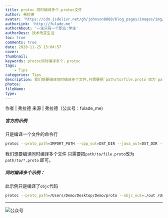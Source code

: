 ```yaml
---
title: protoc 同时编译多个.protoc文件
author: 弗拉德
avatar: 'https://cdn.jsdelivr.net/gh/johnson8888/blog_pages/images/img/avatar.jpg'
authorLink: 'http://fulade.me'
authorAbout: '一生只有一个职业:学生'
authorDesc: 技术改变生活
toc: true
comments: true
date: 2020-11-25 15:04:57
cover:
thumbnail:
keywords: protoc同时编译多个，protoc
tags: 
    - Tips
categories: Tips
description: 我们想要编译同时编译多个文件,只需要把`path/to/file.proto`改为`path/to/*.proto` 即可
photos:
fileName:
type:
---
```


作者 | 弗拉德
来源 | 弗拉德（公众号：fulade_me)

##### 官方的示例
只是编译一个文件的命令行
``` bash
protoc --proto_path=IMPORT_PATH --cpp_out=DST_DIR --java_out=DST_DIR --python_out=DST_DIR --go_out=DST_DIR --ruby_out=DST_DIR --objc_out=DST_DIR --csharp_out=DST_DIR path/to/file.proto
```

我们想要编译同时编译多个文件
只需要把`path/to/file.proto`改为`path/to/*.proto` 即可。

##### 同时编译多个示例：
此示例只是编译了`objc`代码
``` bash
protoc --proto_path=/Users/Demo/Desktop/Demo/proto --objc_out=./out /Users/Demo/Desktop/Demo/proto/*.proto
```

***
![公众号](https://cdn.jsdelivr.net/gh/johnson8888/blog_pages/images/page_footer.jpg)